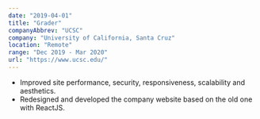 ```yaml
---
date: "2019-04-01"
title: "Grader"
companyAbbrev: "UCSC"
company: "University of California, Santa Cruz"
location: "Remote"
range: "Dec 2019 - Mar 2020"
url: "https://www.ucsc.edu/"
---
```


- Improved site performance, security, responsiveness, scalability and aesthetics.
- Redesigned and developed the company website based on the old one with ReactJS.
